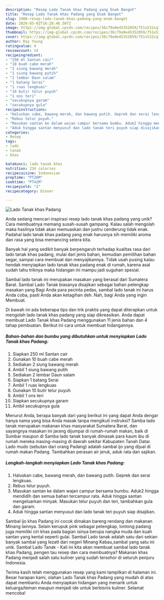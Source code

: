 ```yaml
---
description: "Resep Lado Tanak khas Padang yang Enak Banget"
title: "Resep Lado Tanak khas Padang yang Enak Banget"
slug: 1908-resep-lado-tanak-khas-padang-yang-enak-banget
date: 2020-05-02T16:28:46.507Z
image: https://img-global.cpcdn.com/recipes/36c79a9e45352059/751x532cq70/lado-tanak-khas-padang-foto-resep-utama.jpg
thumbnail: https://img-global.cpcdn.com/recipes/36c79a9e45352059/751x532cq70/lado-tanak-khas-padang-foto-resep-utama.jpg
cover: https://img-global.cpcdn.com/recipes/36c79a9e45352059/751x532cq70/lado-tanak-khas-padang-foto-resep-utama.jpg
author: Ray Young
ratingvalue: 4
reviewcount: 14
recipeingredient:
- "250 ml Santan cair"
- "10 buah cabe merah"
- "2 siung bawang merah"
- "1 siung bawang putih"
- "2 lembar Daun salam"
- "1 batang Serai"
- "1 ruas lengkuas"
- "10 butir telur puyuh"
- "1 ons teri"
- "secukupnya garam"
- "secukupnya gula"
recipeinstructions:
- "Haluskan cabe, bawang merah, dan bawang putih. Geprek dan serai lengkuas."
- "Rebus telur puyuh."
- "Masukan santan ke dalam wajan campur bersama bumbu. Aduk2 hingga mendidih dan semua bahan tercampur rata. Aduk hingga santan mengeluarkan minyak. Masukan telur puyuh dan teri, tambahkan gula dan garam."
- "Aduk hingga santan menyusut dan lado tanak teri puyuh siap disajikan."
categories:
- Resep
tags:
- lado
- tanak
- khas

katakunci: lado tanak khas 
nutrition: 234 calories
recipecuisine: Indonesian
preptime: "PT26M"
cooktime: "PT42M"
recipeyield: "2"
recipecategory: Dinner

---
```



![Lado Tanak khas Padang](https://img-global.cpcdn.com/recipes/36c79a9e45352059/751x532cq70/lado-tanak-khas-padang-foto-resep-utama.jpg)

Anda sedang mencari inspirasi resep lado tanak khas padang yang unik? Cara membuatnya memang susah-susah gampang. Kalau salah mengolah maka hasilnya tidak akan memuaskan dan justru cenderung tidak enak. Padahal lado tanak khas padang yang enak harusnya sih memiliki aroma dan rasa yang bisa memancing selera kita.

Banyak hal yang sedikit banyak berpengaruh terhadap kualitas rasa dari lado tanak khas padang, mulai dari jenis bahan, kemudian pemilihan bahan segar, sampai cara membuat dan menyajikannya. Tidak usah pusing kalau hendak menyiapkan lado tanak khas padang enak di rumah, karena asal sudah tahu triknya maka hidangan ini mampu jadi suguhan spesial.

Sambal lado tanak ini merupakan masakan yang berasal dari Sumatera Barat. Sambal Lado Tanak biasanya disajikan sebagai bahan pelengkap masakan yang Bagi Anda para pecinta pedas, sambal lado tanak ini harus Anda coba, pasti Anda akan ketagihan deh. Nah, bagi Anda yang ingin Membuat.


Di bawah ini ada beberapa tips dan trik praktis yang dapat diterapkan untuk mengolah lado tanak khas padang yang siap dikreasikan. Anda dapat membuat Lado Tanak khas Padang menggunakan 11 jenis bahan dan 4 tahap pembuatan. Berikut ini cara untuk membuat hidangannya.

<!--inarticleads1-->

##### Bahan-bahan dan bumbu yang dibutuhkan untuk menyiapkan Lado Tanak khas Padang:

1. Siapkan 250 ml Santan cair
1. Gunakan 10 buah cabe merah
1. Sediakan 2 siung bawang merah
1. Ambil 1 siung bawang putih
1. Sediakan 2 lembar Daun salam
1. Siapkan 1 batang Serai
1. Ambil 1 ruas lengkuas
1. Gunakan 10 butir telur puyuh
1. Ambil 1 ons teri
1. Siapkan secukupnya garam
1. Ambil secukupnya gula


Menurut Anda, berapa banyak dari yang berikut ini yang dapat Anda dengar hanya nama yang bisa Anda masak tanpa mengikuti instruksi? Samba lado tanak merupakan makanan khas masyarakat Sumatera Barat, dan sayangnya masakan ini jarang dijumpai di rumah-rumah makan, baik di Sumbar maupun di Samba lado tanak banyak dimasak para kaum ibu di rumah mereka masing-masing di daerah sekitar Kabupaten Tanah Datar. Lado mudo (sebutan dari orang Padang) adalah sambal ijo yang dijual di rumah makan Padang. Tambahkan perasan air jeruk, aduk rata dan sajikan. 

<!--inarticleads2-->

##### Langkah-langkah menyiapkan Lado Tanak khas Padang:

1. Haluskan cabe, bawang merah, dan bawang putih. Geprek dan serai lengkuas.
1. Rebus telur puyuh.
1. Masukan santan ke dalam wajan campur bersama bumbu. Aduk2 hingga mendidih dan semua bahan tercampur rata. Aduk hingga santan mengeluarkan minyak. Masukan telur puyuh dan teri, tambahkan gula dan garam.
1. Aduk hingga santan menyusut dan lado tanak teri puyuh siap disajikan.


Sambal ijo khas Padang ini cocok dimakan bareng rendang dan makanan Minang lainnya. Selain kerupuk pink sebagai pelengkap, lontong padang juga memiliki ciri khas pada bagian isinya berupa nangka muda dan kuah santan yang kental seperti gulai. Sambal Lado tanak adalah satu dari sekian banyak sambal yang lezatt dari negeri Minang Kabau,sambal yang satu ini unik. Sambal Lado Tanak - Kali ini kita akan membuat sambal lado tanak khas Padang, pengen tau resep dan cara membuatnya? Makanan khas Padang menjadi salah satu kuliner yang sudah tersohor di seluruh penjuru Indonesia. 

Terima kasih telah menggunakan resep yang kami tampilkan di halaman ini. Besar harapan kami, olahan Lado Tanak khas Padang yang mudah di atas dapat membantu Anda menyiapkan hidangan yang menarik untuk keluarga/teman maupun menjadi ide untuk berbisnis kuliner. Selamat mencoba!
